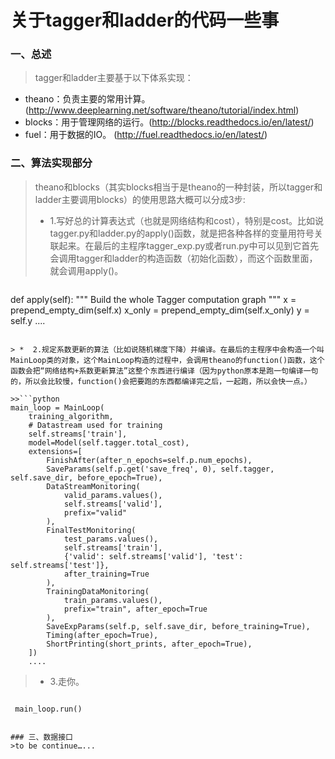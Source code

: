 # 关于tagger和ladder的代码一些事

### 一、总述

>tagger和ladder主要基于以下体系实现：
* theano：负责主要的常用计算。(http://www.deeplearning.net/software/theano/tutorial/index.html)
* blocks：用于管理网络的运行。(http://blocks.readthedocs.io/en/latest/)
* fuel：用于数据的IO。 (http://fuel.readthedocs.io/en/latest/)

### 二、算法实现部分

>	theano和blocks（其实blocks相当于是theano的一种封装，所以tagger和ladder主要调用blocks）的使用思路大概可以分成3步:
> *  1.写好总的计算表达式（也就是网络结构和cost），特别是cost。比如说tagger.py和ladder.py的apply()函数，就是把各种各样的变量用符号关联起来。在最后的主程序tagger_exp.py或者run.py中可以见到它首先会调用tagger和ladder的构造函数（初始化函数），而这个函数里面，就会调用apply()。

>>```python
def apply(self):
    """ Build the whole Tagger computation graph """
    x = prepend_empty_dim(self.x)
    x_only = prepend_empty_dim(self.x_only)
    y = self.y
    ....
```

> *  2.规定系数更新的算法（比如说随机梯度下降）并编译。在最后的主程序中会构造一个叫MainLoop类的对象，这个MainLoop构造的过程中，会调用theano的function()函数，这个函数会把“网络结构+系数更新算法”这整个东西进行编译（因为python原本是跑一句编译一句的，所以会比较慢，function()会把要跑的东西都编译完之后，一起跑，所以会快一点。）

>>```python
main_loop = MainLoop(
    training_algorithm,
    # Datastream used for training
    self.streams['train'],
    model=Model(self.tagger.total_cost),
    extensions=[
        FinishAfter(after_n_epochs=self.p.num_epochs),
        SaveParams(self.p.get('save_freq', 0), self.tagger, self.save_dir, before_epoch=True),
        DataStreamMonitoring(
            valid_params.values(),
            self.streams['valid'],
            prefix="valid"
        ),
        FinalTestMonitoring(
            test_params.values(),
            self.streams['train'],
            {'valid': self.streams['valid'], 'test': self.streams['test']},
            after_training=True
        ),
        TrainingDataMonitoring(
            train_params.values(),
            prefix="train", after_epoch=True
        ),
        SaveExpParams(self.p, self.save_dir, before_training=True),
        Timing(after_epoch=True),
        ShortPrinting(short_prints, after_epoch=True),
    ])
    ....
```

> *  3.走你。

>>```python
     main_loop.run()
```

### 三、数据接口
>to be continue…...
